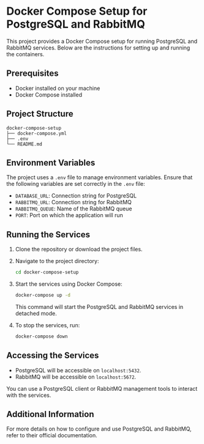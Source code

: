 # Docker Compose Setup for PostgreSQL and RabbitMQ

This project provides a Docker Compose setup for running PostgreSQL and RabbitMQ services. Below are the instructions for setting up and running the containers.

## Prerequisites

- Docker installed on your machine
- Docker Compose installed

## Project Structure

```
docker-compose-setup
├── docker-compose.yml
├── .env
└── README.md
```

## Environment Variables

The project uses a `.env` file to manage environment variables. Ensure that the following variables are set correctly in the `.env` file:

- `DATABASE_URL`: Connection string for PostgreSQL
- `RABBITMQ_URL`: Connection string for RabbitMQ
- `RABBITMQ_QUEUE`: Name of the RabbitMQ queue
- `PORT`: Port on which the application will run

## Running the Services

1. Clone the repository or download the project files.
2. Navigate to the project directory:

   ```bash
   cd docker-compose-setup
   ```

3. Start the services using Docker Compose:

   ```bash
   docker-compose up -d
   ```

   This command will start the PostgreSQL and RabbitMQ services in detached mode.

4. To stop the services, run:

   ```bash
   docker-compose down
   ```

## Accessing the Services

- PostgreSQL will be accessible on `localhost:5432`.
- RabbitMQ will be accessible on `localhost:5672`.

You can use a PostgreSQL client or RabbitMQ management tools to interact with the services.

## Additional Information

For more details on how to configure and use PostgreSQL and RabbitMQ, refer to their official documentation.